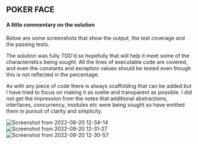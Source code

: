 
## POKER FACE  

#### A little commentary on the solution

Below are some screenshots that show the output, the test coverage and the passing tests. 

The solution was fully TDD'd so hopefully that will help it meet some of the characteristics being sought. All the lines of executable code are covered, and even the constants and exception values should be tested even though this is not reflected in the percentage.

As with any piece of code there is always scaffolding that can be added but I have tried to focus on making it as svelte and transparent as possible. I did not get the impression from the notes that additional abstractions, interfaces, concurrency, modules etc were being sought so have emitted them in pursuit of clarity and simplicity. 


![Screenshot from 2022-09-20 12-34-14](https://user-images.githubusercontent.com/13928099/191247860-ee5ddaeb-f988-49a4-a9ec-d18e7d1a1908.png)
![Screenshot from 2022-09-20 12-31-27](https://user-images.githubusercontent.com/13928099/191247879-15720806-7811-40bc-8bbd-6af1bb859039.png)
![Screenshot from 2022-09-20 12-30-57](https://user-images.githubusercontent.com/13928099/191247898-c1d0cc53-6bf8-412f-94c5-e61e3f694e1f.png)
